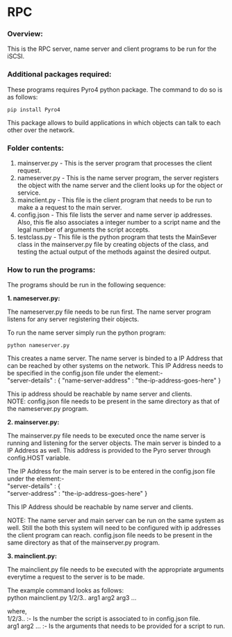 # RPC

### Overview:  
This is the RPC server, name server and client programs to be run for the iSCSI.

### Additional packages required:  
These programs requires Pyro4 python package. The command to do so is as follows:  


    pip install Pyro4  

This package allows to build applications in which objects can talk to each other
over the network. 
  

### Folder contents:  
1. mainserver.py - This is the server program that processes the client request.  
2. nameserver.py - This is the name server program, the server registers the object 
                   with the name server and the client looks up for the object or
                   service.  
3. mainclient.py - This file is the client program that needs to be run to make a 
                   a request to the main server.  
4. config.json   - This file lists the server and name server ip addresses. Also, 
                   this fle also associates a integer number to a script name and 
                   the legal number of arguments the script accepts.  
5. testclass.py  - This file is the python program that tests the MainSever class
                   in the mainserver.py file by creating objects of the class, and
                   testing the actual output of the methods against the desired output.  
  
### How to run the programs:  
The programs should be run in the following sequence:  
  
**1. nameserver.py:**  
  
The nameserver.py file needs to be run first. The name server program listens for any
server registering their objects.  
  
To run the name server simply run the python program:  
  
    python nameserver.py  
  
This creates a name server. The name server is binded to a IP Address that can be reached
by other systems on the network. This IP Address needs to be specified in the config.json
file under the element:-  
    "server-details" : { 
           "name-server-address" : "the-ip-address-goes-here" }  
  
This ip address should be reachable by name server and clients.  
NOTE: config.json file needs to be present in the same directory as that of the nameserver.py
      program.  
  
**2. mainserver.py:**   
  
The mainserver.py file needs to be executed once the name server is running and listening for
the server objects. The main server is binded to a IP Address as well. This address is provided
to the Pyro server through config.HOST variable.  
  
The IP Address for the main server is to be entered in the config.json file under the element:-  
    "server-details" : {    
          "server-address" : "the-ip-address-goes-here" }    
  
This IP Address should be reachable by name server and clients.   
  
NOTE: The name server and main server can be run on the same system as well. Still the both this 
      system will need to be configured with ip addresses the client program can reach.
      config.json file needs to be present in the same directory as that of the mainserver.py
      program.  
  
**3. mainclient.py:**  
  
The mainclient.py file needs to be executed with the appropriate arguments everytime a request to
the server is to be made.  
  
The example command looks as follows:  
    python mainclient.py 1/2/3.. arg1 arg2 arg3 ...  
  
where,  
   1/2/3.. :- Is the number the script is associated to in config.json file.  
   arg1 arg2 ... :- Is the arguments that needs to be provided for a script
                    to run.


